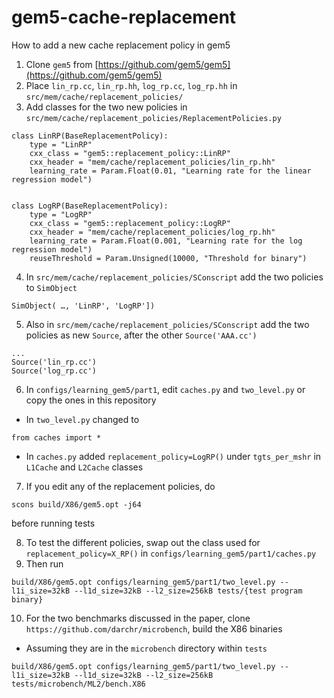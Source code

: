 # gem5-cache-replacement
How to add a new cache replacement policy in gem5


1. Clone ``gem5`` from [https://github.com/gem5/gem5](https://github.com/gem5/gem5)
2. Place ``lin_rp.cc``, ``lin_rp.hh``, ``log_rp.cc``, ``log_rp.hh`` in ``src/mem/cache/replacement_policies/
``
3. Add classes for the two new policies in ``src/mem/cache/replacement_policies/ReplacementPolicies.py``
```
class LinRP(BaseReplacementPolicy):
    type = "LinRP"
    cxx_class = "gem5::replacement_policy::LinRP"
    cxx_header = "mem/cache/replacement_policies/lin_rp.hh"
    learning_rate = Param.Float(0.01, "Learning rate for the linear regression model")


class LogRP(BaseReplacementPolicy):
    type = "LogRP"
    cxx_class = "gem5::replacement_policy::LogRP"
    cxx_header = "mem/cache/replacement_policies/log_rp.hh"
    learning_rate = Param.Float(0.001, "Learning rate for the log regression model")
    reuseThreshold = Param.Unsigned(10000, "Threshold for binary")
```
4. In ``src/mem/cache/replacement_policies/SConscript`` add the two policies to ``SimObject``
```
SimObject( …, 'LinRP', 'LogRP'])
```
5. Also in ``src/mem/cache/replacement_policies/SConscript`` add the two policies as new ``Source``, after the other
``Source('AAA.cc')``
```
...
Source('lin_rp.cc')
Source('log_rp.cc')
```
6. In ``configs/learning_gem5/part1``, edit ``caches.py`` and ``two_level.py`` or copy the ones in this repository
-  In ``two_level.py`` changed to
```
from caches import *
```
- In ``caches.py`` added ``replacement_policy=LogRP()`` under ``tgts_per_mshr`` in ``L1Cache`` and ``L2Cache`` classes
7. If you edit any of the replacement policies, do
  ```
scons build/X86/gem5.opt -j64
  ```
before running tests

8. To test the different policies, swap out the class used for ``replacement_policy=X_RP()`` in ``configs/learning_gem5/part1/caches.py``
9. Then run
```
build/X86/gem5.opt configs/learning_gem5/part1/two_level.py --l1i_size=32kB --l1d_size=32kB --l2_size=256kB tests/{test program binary}
```
10. For the two benchmarks discussed in the paper, clone ``https://github.com/darchr/microbench``, build the X86 binaries
- Assuming they are in the ``microbench`` directory within ``tests``
```
build/X86/gem5.opt configs/learning_gem5/part1/two_level.py --l1i_size=32kB --l1d_size=32kB --l2_size=256kB tests/microbench/ML2/bench.X86 
```
